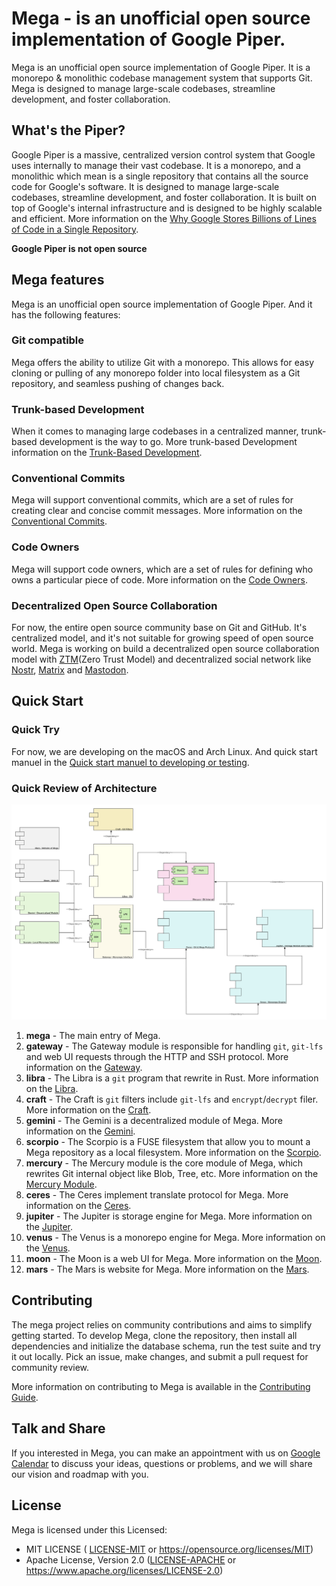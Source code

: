 # Mega - is an unofficial open source implementation of Google Piper.

Mega is an unofficial open source implementation of Google Piper. It is a monorepo & monolithic codebase management system that supports Git. Mega is designed to manage large-scale codebases, streamline development, and foster collaboration.

## What's the Piper?

Google Piper is a massive, centralized version control system that Google uses internally to manage their vast codebase. It is a monorepo, and a monolithic which mean is a single repository that contains all the source code for Google's software. It is designed to manage large-scale codebases, streamline development, and foster collaboration. It is built on top of Google's internal infrastructure and is designed to be highly scalable and efficient. More information on the [Why Google Stores Billions of Lines of Code in a Single Repository](https://cacm.acm.org/magazines/2016/7/204032-why-google-stores-billions-of-lines-of-code-in-a-single-repository/fulltext).

**Google Piper is not open source**

## Mega features

Mega is an unofficial open source implementation of Google Piper. And it has the following features:

### Git compatible

Mega offers the ability to utilize Git with a monorepo. This allows for easy cloning or pulling of any monorepo folder into local filesystem as a Git repository, and seamless pushing of changes back. 

### Trunk-based Development

When it comes to managing large codebases in a centralized manner, trunk-based development is the way to go. More trunk-based Development information on the [Trunk-Based Development](https://trunkbaseddevelopment.com/).

### Conventional Commits

Mega will support conventional commits, which are a set of rules for creating clear and concise commit messages.  More information on the [Conventional Commits](https://www.conventionalcommits.org/).

### Code Owners

Mega will support code owners, which are a set of rules for defining who owns a particular piece of code. More information on the [Code Owners](https://help.github.com/en/github/creating-cloning-and-archiving-repositories/about-code-owners).

### Decentralized Open Source Collaboration

For now, the entire open source community base on Git and GitHub. It's centralized model, and it's not suitable for growing speed of open source world. Mega is working on build a decentralized open source collaboration model with [ZTM](https://github.com/flomesh-io/ztm)(Zero Trust Model) and decentralized social network like [Nostr](https://nostr.com), [Matrix](https://matrix.org) and [Mastodon](https://joinmastodon.org).

## Quick Start

### Quick Try

For now, we are developing on the macOS and Arch Linux. And quick start manuel in the [Quick start manuel to developing or testing](docs/development.md#quick-start-manuel-to-developing-or-testing).

### Quick Review of Architecture

![Mega Architect](docs/images/architect.svg)

1. **mega** - The main entry of Mega.
2. **gateway** - The Gateway module is responsible for handling `git`, `git-lfs` and web UI requests through the HTTP and SSH protocol. More information on the [Gateway](gateway/README.md).
3. **libra** - The Libra is a `git` program that rewrite in Rust. More information on the [Libra](libra/README.md).
4. **craft** - The Craft is `git` filters include `git-lfs` and `encrypt`/`decrypt` filer. More information on the [Craft](craft/README.md).
5. **gemini** - The Gemini is a decentralized module of Mega. More information on the [Gemini](gemini/README.md).
6. **scorpio** - The Scorpio is a FUSE filesystem that allow you to mount a Mega repository as a local filesystem. More information on the [Scorpio](scorpio/README.md).
7. **mercury** - The Mercury module is the core module of Mega, which rewrites Git internal object like Blob, Tree, etc. More information on the [Mercury Module](mercury/README.md).
8. **ceres** - The Ceres implement translate protocol for Mega. More information on the [Ceres](ceres/README.md).
9. **jupiter** - The Jupiter is storage engine for Mega. More information on the [Jupiter](jupiter/README.md).
10. **venus** - The Venus is a monorepo engine for Mega. More information on the [Venus](venus/README.md).
11. **moon** - The Moon is a web UI for Mega. More information on the [Moon](moon/README.md).
12. **mars** - The Mars is website for Mega. More information on the [Mars](mars/README.md).



## Contributing

The mega project relies on community contributions and aims to simplify getting started. To develop Mega, clone the repository, then install all dependencies and initialize the database schema, run the test suite and try it out locally. Pick an issue, make changes, and submit a pull request for community review.

More information on contributing to Mega is available in the [Contributing Guide](docs/contributing.md).

## Talk and Share

If you interested in Mega, you can make an appointment with us on [Google Calendar](https://calendar.app.google/QuBf2sdmf68wVYWL7) to discuss your ideas, questions or problems, and we will share our vision and roadmap with you.

## License

Mega is licensed under this Licensed:

- MIT LICENSE ( [LICENSE-MIT](LICENSE-MIT) or https://opensource.org/licenses/MIT)
- Apache License, Version 2.0 ([LICENSE-APACHE](LICENSE-APACHE) or https://www.apache.org/licenses/LICENSE-2.0)
